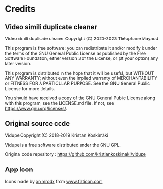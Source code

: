 # Credits

## Video simili duplicate cleaner

Video simili duplicate cleaner Copyright (C) 2020-2023 Théophane Mayaud

This program is free software: you can redistribute it and/or modify
it under the terms of the GNU General Public License as published by
the Free Software Foundation, either version 3 of the License, or
(at your option) any later version.

This program is distributed in the hope that it will be useful,
but WITHOUT ANY WARRANTY; without even the implied warranty of
MERCHANTABILITY or FITNESS FOR A PARTICULAR PURPOSE.  See the
GNU General Public License for more details.

You should have received a copy of the GNU General Public License
along with this program, see the LICENSE.md file.  If not, see <https://www.gnu.org/licenses/>.

## Original source code

Vidupe Copyright (C) 2018-2019 Kristian Koskimäki

Vidupe is a free software distributed under the GNU GPL.

Original code repository : https://github.com/kristiankoskimaki/vidupe  

## App Icon

Icons made by <a href="https://www.flaticon.com/authors/xnimrodx" title="xnimrodx">xnimrodx</a> from <a href="https://www.flaticon.com/" title="Flaticon">www.flaticon.com</a>
